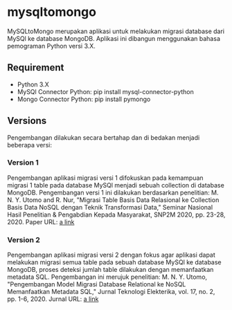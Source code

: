 # mysqltomongo
MySQLtoMongo merupakan aplikasi untuk melakukan migrasi database dari MySQl ke database MongoDB. Aplikasi ini dibangun menggunakan bahasa pemograman Python versi 3.X.

## Requirement
* Python 3.X
* MySQl Connector Python: pip install mysql-connector-python
* Mongo Connector Python: pip install pymongo

## Versions
Pengembangan dilakukan secara bertahap dan di bedakan menjadi beberapa versi:

### Version 1
Pengembangan aplikasi migrasi versi 1 difokuskan pada kemampuan migrasi 1 table pada database MySQl menjadi sebuah collection di database MongoDB. Pengembangan versi 1 ini dilakukan berdasarkan penelitian:
M. N. Y. Utomo and R. Nur, "Migrasi Table Basis Data Relasional ke Collection Basis Data NoSQL dengan Teknik Transformasi Data," Seminar Nasional Hasil Penelitian & Pengabdian Kepada Masyarakat, SNP2M 2020, pp. 23-28, 2020.
Paper URL: [a link](http://jurnal.poliupg.ac.id/index.php/snp2m/article/view/2381)

### Version 2
Pengembangan aplikasi migrasi versi 2 dengan fokus agar aplikasi dapat melakukan migrasi semua table pada sebuah database MySQl ke database MongoDB, proses deteksi jumlah table dilakukan dengan memanfaatkan metadata SQL. Pengembangan ini merujuk penelitian:
M. N. Y. Utomo, "Pengembangan Model Migrasi Database Relational ke NoSQL Memanfaatkan Metadata SQL," Jurnal Teknologi Elekterika, vol. 17, no. 2, pp. 1-6, 2020.
Jurnal URL: [a link](http://jurnal.poliupg.ac.id/index.php/JTE/article/view/2212) 